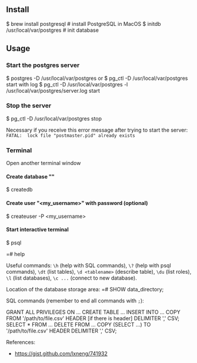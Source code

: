 ## Install

 $ brew install postgresql  # install PostgreSQL in MacOS
 $ initdb /usr/local/var/postgres  # init database

## Usage

### Start the postgres server
 $ postgres -D /usr/local/var/postgres
or
 $ pg_ctl -D /usr/local/var/postgres start
with log
 $ pg_ctl -D /usr/local/var/postgres -l /usr/local/var/postgres/server.log start

### Stop the server
 $ pg_ctl -D /usr/local/var/postgres stop

Necessary if you receive this error message after trying to start the server: `FATAL:  lock file "postmaster.pid" already exists`

### Terminal
Open another terminal window

#### Create database "<mydb>"
 $ createdb <mydb>

#### Create user "<my_username>" with password (optional)
 $ createuser -P <my_username>

#### Start interactive terminal

 $ psql <mydb>

 <mydb>=# help

Useful commands:
`\h` (help with SQL commands), `\?` (help with psql commands), `\dt` (list tables), `\d <tablename>` (describe table), `\du` (list roles), `\l` (list databases), `\c ...` (connect to new database).

Location of the database storage area:
 <mydb>=# SHOW data_directory;

SQL commands (remember to end all commands with `;`):

GRANT ALL PRIVILEGES ON ...
CREATE TABLE ...
INSERT INTO ...
COPY <table-bame> FROM '/path/to/file.csv' HEADER [if there is header] DELIMITER ',' CSV;
SELECT * FROM ...
DELETE FROM ...
COPY (SELECT ...) TO '/path/to/file.csv' HEADER DELIMITER ',' CSV;

References:
- https://gist.github.com/lxneng/741932
